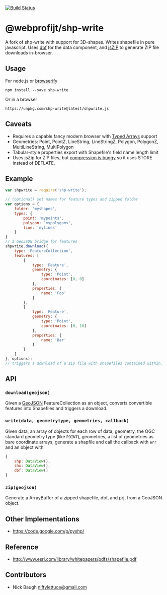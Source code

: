 [![Build Status](https://secure.travis-ci.org/mapbox/shp-write.svg?branch=master)](http://travis-ci.org/mapbox/shp-write)

# @webprofijt/shp-write

A fork of shp-write with support for 3D-shapes. Writes shapefile in pure javascript. Uses [dbf](https://github.com/tmcw/dbf)
for the data component, and [jsZIP](http://stuk.github.io/jszip/) to generate
ZIP file downloads in-browser.

## Usage

For node.js or [browserify](https://github.com/substack/node-browserify)

    npm install --save shp-write

Or in a browser

    https://unpkg.com/shp-write@latest/shpwrite.js

## Caveats

* Requires a capable fancy modern browser with [Typed Arrays](http://caniuse.com/#feat=typedarrays)
  support
* Geometries: Point, PointZ, LineString, LineStringZ, Polygon, PolygonZ, MultiLineString, MultiPolygon
* Tabular-style properties export with Shapefile's field name length limit
* Uses jsZip for ZIP files, but [compression is buggy](https://github.com/Stuk/jszip/issues/53) so it uses STORE instead of DEFLATE.

## Example

```js
var shpwrite = require('shp-write');

// (optional) set names for feature types and zipped folder
var options = {
    folder: 'myshapes',
    types: {
        point: 'mypoints',
        polygon: 'mypolygons',
        line: 'mylines'
    }
}
// a GeoJSON bridge for features
shpwrite.download({
    type: 'FeatureCollection',
    features: [
        {
            type: 'Feature',
            geometry: {
                type: 'Point',
                coordinates: [0, 0]
            },
            properties: {
                name: 'Foo'
            }
        },
        {
            type: 'Feature',
            geometry: {
                type: 'Point',
                coordinates: [0, 10]
            },
            properties: {
                name: 'Bar'
            }
        }
    ]
}, options);
// triggers a download of a zip file with shapefiles contained within.
```

## API

### `download(geojson)`

Given a [GeoJSON](http://geojson.org/) FeatureCollection as an object,
converts convertible features into Shapefiles and triggers a download.

### `write(data, geometrytype, geometries, callback)`

Given data, an array of objects for each row of data, geometry, the OGC standard
geometry type (like `POINT`), geometries, a list of geometries as bare coordinate
arrays, generate a shapfile and call the callback with `err` and an object with

```js
{
    shp: DataView(),
    shx: DataView(),
    dbf: DataView()
}
```

### `zip(geojson)`

Generate a ArrayBuffer of a zipped shapefile, dbf, and prj, from a GeoJSON
object.

## Other Implementations

* https://code.google.com/p/pyshp/

## Reference

* http://www.esri.com/library/whitepapers/pdfs/shapefile.pdf

## Contributors

* Nick Baugh <niftylettuce@gmail.com>
